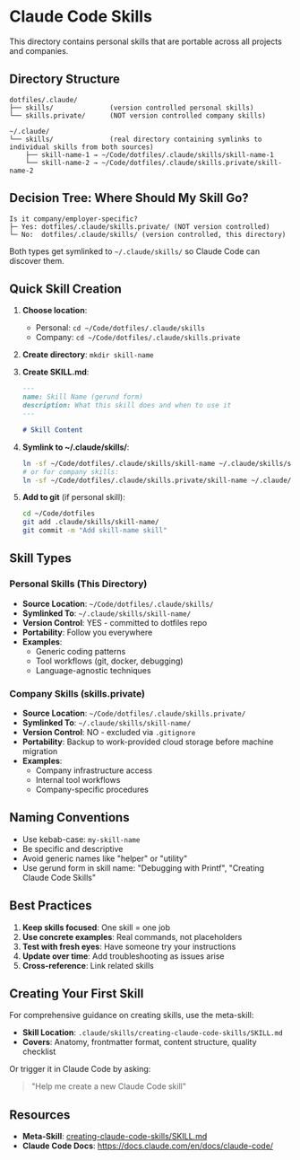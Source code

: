 # Claude Code Skills

This directory contains personal skills that are portable across all projects and companies.

## Directory Structure

```
dotfiles/.claude/
├── skills/              (version controlled personal skills)
└── skills.private/      (NOT version controlled company skills)

~/.claude/
└── skills/              (real directory containing symlinks to individual skills from both sources)
    ├── skill-name-1 → ~/Code/dotfiles/.claude/skills/skill-name-1
    └── skill-name-2 → ~/Code/dotfiles/.claude/skills.private/skill-name-2
```

## Decision Tree: Where Should My Skill Go?

```
Is it company/employer-specific?
├─ Yes: dotfiles/.claude/skills.private/ (NOT version controlled)
└─ No:  dotfiles/.claude/skills/ (version controlled, this directory)
```

Both types get symlinked to `~/.claude/skills/` so Claude Code can discover them.

## Quick Skill Creation

1. **Choose location**:
   - Personal: `cd ~/Code/dotfiles/.claude/skills`
   - Company: `cd ~/Code/dotfiles/.claude/skills.private`

2. **Create directory**: `mkdir skill-name`

3. **Create SKILL.md**:
   ```markdown
   ---
   name: Skill Name (gerund form)
   description: What this skill does and when to use it
   ---

   # Skill Content
   ```

4. **Symlink to ~/.claude/skills/**:
   ```bash
   ln -sf ~/Code/dotfiles/.claude/skills/skill-name ~/.claude/skills/skill-name
   # or for company skills:
   ln -sf ~/Code/dotfiles/.claude/skills.private/skill-name ~/.claude/skills/skill-name
   ```

5. **Add to git** (if personal skill):
   ```bash
   cd ~/Code/dotfiles
   git add .claude/skills/skill-name/
   git commit -m "Add skill-name skill"
   ```

## Skill Types

### Personal Skills (This Directory)
- **Source Location**: `~/Code/dotfiles/.claude/skills/`
- **Symlinked To**: `~/.claude/skills/skill-name/`
- **Version Control**: YES - committed to dotfiles repo
- **Portability**: Follow you everywhere
- **Examples**:
  - Generic coding patterns
  - Tool workflows (git, docker, debugging)
  - Language-agnostic techniques

### Company Skills (skills.private)
- **Source Location**: `~/Code/dotfiles/.claude/skills.private/`
- **Symlinked To**: `~/.claude/skills/skill-name/`
- **Version Control**: NO - excluded via `.gitignore`
- **Portability**: Backup to work-provided cloud storage before machine migration
- **Examples**:
  - Company infrastructure access
  - Internal tool workflows
  - Company-specific procedures

## Naming Conventions

- Use kebab-case: `my-skill-name`
- Be specific and descriptive
- Avoid generic names like "helper" or "utility"
- Use gerund form in skill name: "Debugging with Printf", "Creating Claude Code Skills"

## Best Practices

1. **Keep skills focused**: One skill = one job
2. **Use concrete examples**: Real commands, not placeholders
3. **Test with fresh eyes**: Have someone try your instructions
4. **Update over time**: Add troubleshooting as issues arise
5. **Cross-reference**: Link related skills

## Creating Your First Skill

For comprehensive guidance on creating skills, use the meta-skill:
- **Skill Location**: `.claude/skills/creating-claude-code-skills/SKILL.md`
- **Covers**: Anatomy, frontmatter format, content structure, quality checklist

Or trigger it in Claude Code by asking:
> "Help me create a new Claude Code skill"

## Resources

- **Meta-Skill**: [creating-claude-code-skills/SKILL.md](creating-claude-code-skills/SKILL.md)
- **Claude Code Docs**: https://docs.claude.com/en/docs/claude-code/
